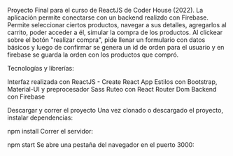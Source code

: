 Proyecto Final para el curso de ReactJS de Coder House (2022). La aplicación permite conectarse con un backend realizdo con Firebase. Permite seleccionar ciertos productos, navegar a sus detalles, agregarlos al carrito, poder acceder a él, simular la compra de los productos. Al clickear sobre el botón "realizar compra", pide llenar un formulario con datos básicos y luego de confirmar se genera un id de orden para el usuario y en firebase se guarda la orden con los productos que compró.

Tecnologías y librerías:

Interfaz realizada con ReactJS - Create React App
Estilos con Bootstrap, Material-UI y preprocesador Sass
Ruteo con React Router Dom
Backend con Firebase

Descargar y correr el proyecto
Una vez clonado o descargado el proyecto, instalar dependencias:

npm install
Correr el servidor:

npm start
Se abre una pestaña del navegador en el puerto 3000:
